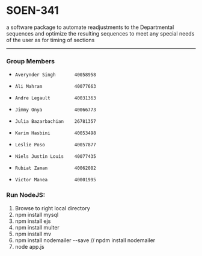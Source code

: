 # SOEN-341
a software package to automate readjustments to the Departmental sequences and optimize the resulting sequences to meet any special needs of the user as for timing of sections

***
### Group Members

*     Averynder Singh       40058958
*     Ali Mahram            40077663
*     Andre Legault         40031363
*     Jimmy Onya            40066773
*     Julia Bazarbachian    26781357
*     Karim Hasbini         40053498
*     Leslie Poso           40057877
*     Niels Justin Louis    40077435
*     Rubiat Zaman          40062082
*     Victor Manea          40001995

### Run NodeJS:
1.    Browse to right local directory
2.    npm install mysql
3.    npm install ejs
4.    npm install multer
5.    npm install mv
6.    npm install nodemailer --save // npdm install nodemailer
7.    node app.js
